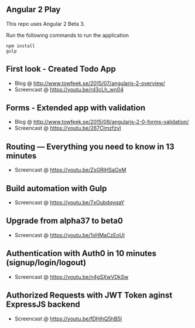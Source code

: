 ## Angular 2 Play

This repo uses Angular 2 Beta 3.

Run the following commands to run the application

    npm install
    gulp

## First look - Created Todo App

- Blog @ http://www.towfeek.se/2015/07/angularjs-2-overview/
- Screencast @ https://youtu.be/rd3cLh_wn04

## Forms - Extended app with validation

- Blog @ http://www.towfeek.se/2015/08/angularjs-2-0-forms-validation/
- Screencast @ https://youtu.be/267ClmzfzvI

## Routing — Everything you need to know in 13 minutes

- Screencast @ https://youtu.be/ZsGRiHSaOxM

## Build automation with Gulp

- Screencast @ https://youtu.be/7xOubdqyqaY

## Upgrade from alpha37 to beta0

- Screencast @ https://youtu.be/1xHMaCzEoUI

## Authentication with Auth0 in 10 minutes (signup/login/logout) 

- Screencast @ https://youtu.be/n4gSXwVDkSw

## Authorized Requests with JWT Token aginst ExpressJS backend 

- Screencast @ https://youtu.be/fDHihQ5hB5I